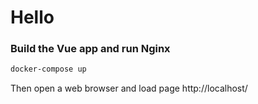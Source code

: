 # Hello

### Build the Vue app and run Nginx

```sh
docker-compose up
```

Then open a web browser and load page http://localhost/
